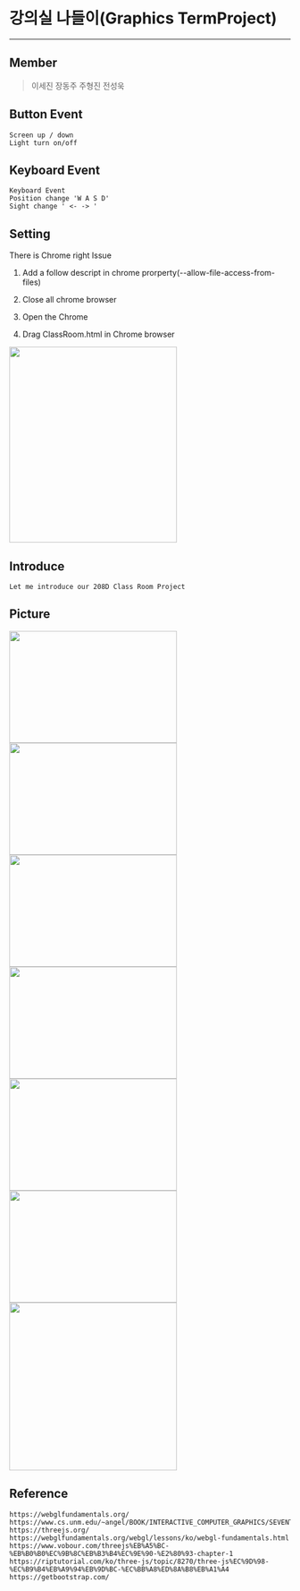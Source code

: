 # 강의실 나들이(Graphics TermProject)
<hr>

## Member
> 이세진
> 장동주
> 주형진
> 전성욱


## Button Event
```
Screen up / down
Light turn on/off
```
## Keyboard Event
```
Keyboard Event 
Position change 'W A S D'  
Sight change ' <- -> '

```
## Setting
There is Chrome right Issue
1. Add a follow descript in chrome prorperty(--allow-file-access-from-files)

2. Close all chrome browser 

3. Open the Chrome

4. Drag ClassRoom.html in Chrome browser


<img src="https://github.com/MCJoo/Graphics-TermProject/blob/master/%EA%B0%95%EC%9D%98%EC%8B%A4%20%EB%82%98%EB%93%A4%EC%9D%B4/ReadMeImage/ReadMe5.png" width="300" height ="350"> 


## Introduce
```
Let me introduce our 208D Class Room Project

```

## Picture
<div>
<img src="https://github.com/MCJoo/Graphics-TermProject/blob/master/%EA%B0%95%EC%9D%98%EC%8B%A4%20%EB%82%98%EB%93%A4%EC%9D%B4/ReadMeImage/ReadMe1.png" width="300" height ="200"> 
<img src="https://github.com/MCJoo/Graphics-TermProject/blob/master/%EA%B0%95%EC%9D%98%EC%8B%A4%20%EB%82%98%EB%93%A4%EC%9D%B4/ReadMeImage/ReadMe2.png" width="300" height ="200">
<img src="https://github.com/MCJoo/Graphics-TermProject/blob/master/%EA%B0%95%EC%9D%98%EC%8B%A4%20%EB%82%98%EB%93%A4%EC%9D%B4/ReadMeImage/ReadMe3.png" width="300" height ="200">
<img src="https://github.com/MCJoo/Graphics-TermProject/blob/master/%EA%B0%95%EC%9D%98%EC%8B%A4%20%EB%82%98%EB%93%A4%EC%9D%B4/ReadMeImage/ReadMe4.png" width="300" height ="200">
<img src="https://github.com/MCJoo/Graphics-TermProject/blob/master/%EA%B0%95%EC%9D%98%EC%8B%A4%20%EB%82%98%EB%93%A4%EC%9D%B4/ReadMeImage/ReadMe6.png" width="300" height ="200">
<img src="https://github.com/MCJoo/Graphics-TermProject/blob/master/%EA%B0%95%EC%9D%98%EC%8B%A4%20%EB%82%98%EB%93%A4%EC%9D%B4/ReadMeImage/ReadMe7.png" width="300" height ="200">
<img src="https://github.com/MCJoo/Graphics-TermProject/blob/master/%EA%B0%95%EC%9D%98%EC%8B%A4%20%EB%82%98%EB%93%A4%EC%9D%B4/ReadMeImage/ReadMe8.png" width="300" height ="300">
</div>

## Reference
```
https://webglfundamentals.org/
https://www.cs.unm.edu/~angel/BOOK/INTERACTIVE_COMPUTER_GRAPHICS/SEVENTH_EDITION/
https://threejs.org/
https://webglfundamentals.org/webgl/lessons/ko/webgl-fundamentals.html
https://www.vobour.com/threejs%EB%A5%BC-%EB%B0%B0%EC%9B%8C%EB%B3%B4%EC%9E%90-%E2%80%93-chapter-1
https://riptutorial.com/ko/three-js/topic/8270/three-js%EC%9D%98-%EC%B9%B4%EB%A9%94%EB%9D%BC-%EC%BB%A8%ED%8A%B8%EB%A1%A4
https://getbootstrap.com/
```
